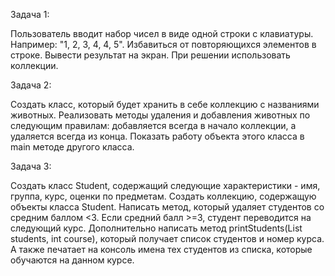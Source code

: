 Задача 1:

Пользователь вводит набор чисел в виде одной строки с клавиатуры. Например: "1, 2, 3,
4, 4, 5". Избавиться от повторяющихся элементов в строке. Вывести результат на экран.
При решении использовать коллекции.

Задача 2:

Создать класс, который будет хранить в себе коллекцию с названиями животных.
Реализовать методы удаления и добавления животных по следующим правилам:
добавляется всегда в начало коллекции, а удаляется всегда из конца. Показать работу
объекта этого класса в main методе другого класса.

Задача 3:

Создать класс Student, содержащий следующие характеристики - имя, группа, курс,
оценки по предметам. Создать коллекцию, содержащую объекты класса Student.
Написать метод, который удаляет студентов со средним баллом <3. Если средний
балл >=3, студент переводится на следующий курс. Дополнительно написать метод
printStudents(List<Student> students, int course), который получает список студентов и
номер курса. А также печатает на консоль имена тех студентов из списка, которые
обучаются на данном курсе.